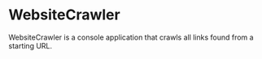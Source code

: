 # WebsiteCrawler

WebsiteCrawler is a console application that crawls all links found from a starting URL.
